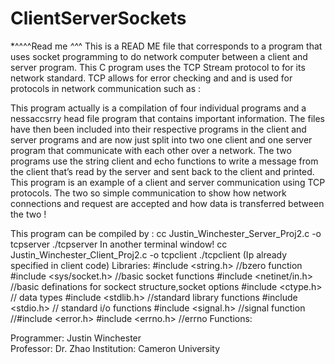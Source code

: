 # ClientServerSockets
*^^^^Read me *^^*^
This is a READ ME file that corresponds to a program that uses socket programming to do network computer between a client and server program. This C program uses the TCP Stream protocol to for its network standard. TCP allows for error checking and and is used for protocols in network communication such as :

This program actually is a compilation of four individual programs  and a nessaccsrry head file program that contains important information. The files have then been included into their respective programs in the client and server programs and are now just split into two one client and one server program that communicate with each other over a network. The two programs use the string client and echo functions to write a message from the client that’s read by the server and sent back to the client and printed. This program is an example of a client and server communication using TCP protocols. The two so simple communication to show how network connections and request are accepted and how data is transferred between the two ! 

This program can be compiled by :
cc Justin_Winchester_Server_Proj2.c -o tcpserver
./tcpserver 
In another terminal window!
cc Justin_Winchester_Client_Proj2.c  -o tcpclient
./tcpclient 
(Ip already specified in client code) 
Libraries:
#include <string.h>  //bzero function
#include <sys/socket.h> //basic socket functions
#include <netinet/in.h> //basic definations for sockect structure,socket options
#include <ctype.h> // data types
#include <stdlib.h> //standard library functions
#include <stdio.h> // standard i/o functions
#include <signal.h> //signal function
//#include <error.h> 
#include <errno.h> //errno
Functions:


Programmer: Justin Winchester	
Professor:   Dr. Zhao
Institution: Cameron University
